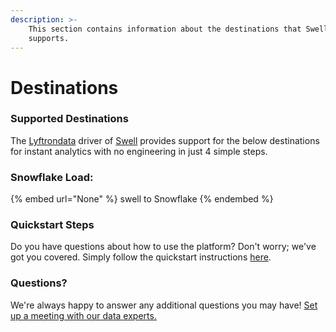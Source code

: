 ```yaml
---
description: >-
    This section contains information about the destinations that Swell
    supports.
---
```


# Destinations

### Supported Destinations

The [Lyftrondata](https://www.lyftrondata.com/) driver of [Swell](None) provides support for the below destinations for instant analytics with no engineering in just 4 simple steps.

### Snowflake Load:

{% embed url="None" %}
swell to Snowflake
{% endembed %}

### Quickstart Steps

Do you have questions about how to use the platform? Don't worry; we've got you covered. Simply follow the quickstart instructions [here](README.md).

### Questions? <a href="#questions" id="questions"></a>

We're always happy to answer any additional questions you may have! [Set up a meeting with our data experts.](https://www.lyftrondata.com/book-a-meeting/)
